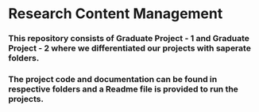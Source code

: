 # Research Content Management
### This repository consists of Graduate Project - 1 and Graduate Project - 2 where we differentiated our projects with saperate folders.
### The project code and documentation can be found in respective folders and a Readme file is provided to run the projects.
